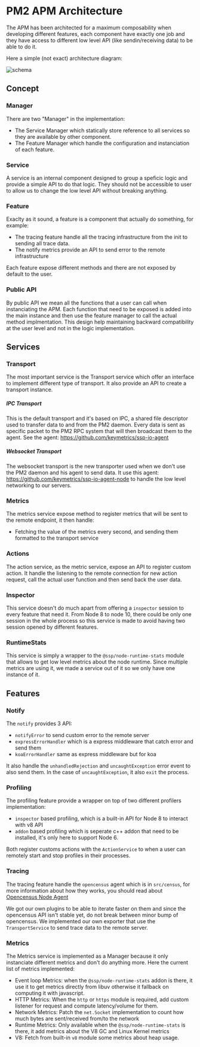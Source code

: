 # PM2 APM Architecture

The APM has been architected for a maximum composability when developing different features, each component have exactly one job and they have access to different low level API (like sendin/receiving data) to be able to do it.

Here a simple (not exact) architecture diagram:

![schema](https://docs.google.com/drawings/d/e/2PACX-1vQdtaYLu1QaVwuhYfqhbknDzpLHAZWZVSKEK-Q3jnn00herQ6bT2FqyTn2-7s_SU6eVelYs21WB711Z/pub?w=1311&h=726)

## Concept

### Manager

There are two "Manager" in the implementation:
  - The Service Manager which statically store reference to all services so they are available by other component.
  - The Feature Manager which handle the configuration and instanciation of each feature.

### Service

A service is an internal component designed to group a speficic logic and provide a simple API to do that logic.
They should not be accessible to user to allow us to change the low level API without breaking anything.

### Feature

Exaclty as it sound, a feature is a component that actually do something, for example:
  - The tracing feature handle all the tracing infrastructure from the init to sending all trace data.
  - The notify metrics provide an API to send error to the remote infrastructure

Each feature expose different methods and there are not exposed by default to the user.

### Public API

By public API we mean all the functions that a user can call when instanciating the APM.
Each function that need to be exposed is added into the main instance and then use the feature manager to call the actual method implmentation.
This design help maintaining backward compatibility at the user level and not in the logic implementation.

## Services

### Transport

The most important service is the Transport service which offer an interface to implement different type of transport. It also provide an API to create a transport instance.

##### IPC Transport

This is the default transport and it's based on IPC, a shared file descriptor used to transfer data to and from the PM2 daemon.
Every data is sent as specific packet to the PM2 RPC system that will then broadcast them to the agent.
See the agent: https://github.com/keymetrics/ssp-io-agent

##### Websocket Transport

The websocket transport is the new transporter used when we don't use the PM2 daemon and his agent to send data.
It use this agent: https://github.com/keymetrics/ssp-io-agent-node to handle the low level networking to our servers.

### Metrics

The metrics service expose method to register metrics that will be sent to the remote endpoint, it then handle:
- Fetching the value of the metrics every second, and sending them formatted to the transport service

### Actions

The action service, as the metric service, expose an API to register custom action. It handle the listening to the remote connection for new action request, call the actual user function and then send back the user data.

### Inspector

This service doesn't do much apart from offering a `inspector` session to every feature that need it. From Node 8 to node 10, there could be only one session in the whole process so this service is made to avoid having two session opened by different features.

### RuntimeStats

This service is simply a wrapper to the `@ssp/node-runtime-stats` module that allows to get low level metrics about the node runtime.
Since multiple metrics are using it, we made a service out of it so we only have one instance of it.

## Features

### Notify

The `notify` provides 3 API:
  - `notifyError` to send custom error to the remote server
  - `expressErrorHandler` which is a express middleware that catch error and send them
  - `koaErrorHandler` same as express middleware but for koa

It also handle the `unhandledRejection` and `uncaughtException` error event to also send them. In the case of `uncaughtException`, it also `exit` the process.

### Profiling

The profiling feature provide a wrapper on top of two different profilers implementation:
  - `inspector` based profiling, which is a built-in API for Node 8 to interact with v8 API
  - `addon` based profiling which is seperate c++ addon that need to be installed, it's only here to support Node 6.

Both register customs actions with the `ActionService` to when a user can remotely start and stop profiles in their processes.

### Tracing

The tracing feature handle the `opencensus` agent which is in `src/census`, for more information about how they works, you should read about [Opencensus Node Agent](https://github.com/census-instrumentation/opencensus-node/)

We got our own plugins to be able to iterate faster on them and since the opencensus API isn't stable yet, do not break between minor bump of opencensus.
We implemented our own exporter that use the `TransportService` to send trace data to the remote server.

### Metrics

The Metrics service is implemented as a Manager because it only instanciate different metrics and don't do anything more.
Here the current list of metrics implemented:
  - Event loop Metrics: when the `@ssp/node-runtime-stats` addon is there, it use it to get metrics directly from libuv otherwise it fallback on computing it with javascript.
  - HTTP Metrics: When the `http` or `https` module is required, add custom listener for request and compute latency/volume for them.
  - Network Metrics: Patch the `net.Socket` implementation to count how much bytes are sent/received from/to the network
  - Runtime Metrics: Only available when the `@ssp/node-runtime-stats` is there, it add metrics about the V8 GC and Linux Kernel metrics
  - V8: Fetch from built-in `v8` module some metrics about heap usage.

